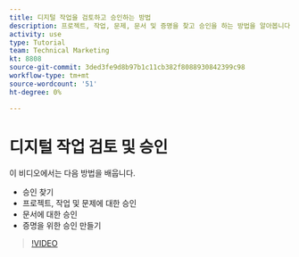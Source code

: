```yaml
---
title: 디지털 작업을 검토하고 승인하는 방법
description: 프로젝트, 작업, 문제, 문서 및 증명을 찾고 승인을 하는 방법을 알아봅니다.
activity: use
type: Tutorial
team: Technical Marketing
kt: 8808
source-git-commit: 3ded3fe9d8b97b1c11cb382f8088930842399c98
workflow-type: tm+mt
source-wordcount: '51'
ht-degree: 0%

---
```


# 디지털 작업 검토 및 승인

이 비디오에서는 다음 방법을 배웁니다.

* 승인 찾기
* 프로젝트, 작업 및 문제에 대한 승인
* 문서에 대한 승인
* 증명을 위한 승인 만들기

>[!VIDEO](https://video.tv.adobe.com/v/335108/?quality=12)

<!---
learn more URLS
Approving work
Home area for Reviewers
Guides
Home overview for Reviewers
Issue page overview
--->